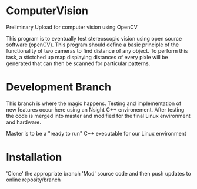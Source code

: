 # ComputerVision
Preliminary Upload for computer vision using OpenCV

  This program is to eventually test stereoscopic vision using open source software (openCV). 
  This program should define a basic principle of the functionality of two cameras to find 
  distance of any object. To perform this task, a stictched up map displaying distances of 
  every pixle will be generated that can then be scanned for particular patterns.

# Development Branch
  This branch is where the magic happens. Testing and implementation of new features occur here using an Nsight C++ environement. After testing the code is merged into master and modified for the final Linux environment and hardware.

  Master is to be a "ready to run" C++ executable for our Linux environment

# Installation
  'Clone' the appropriate branch
  'Mod' source code and then push updates to online reposity/branch
